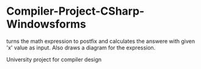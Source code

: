# Compiler-Project-CSharp-Windowsforms

turns the math expression to postfix and calculates the answere with given 'x' value as input.
Also draws a diagram for the expression.

University project for compiler design
